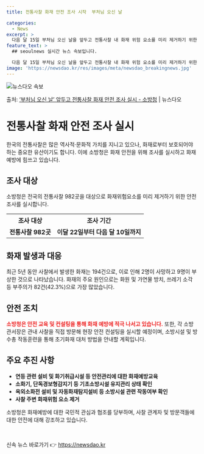 ```yaml
---
title: 전통사찰 화재 안전 조사 시작  부처님 오신 날

categories:
  - News
excerpt: >
  다음 달 15일 부처님 오신 날을 앞두고 전통사찰 내 화재 위험 요소를 미리 제거하기 위한 안전 조사가 실시…
feature_text: >
  ## seoulnews 실시간 뉴스 속보입니다.

  다음 달 15일 부처님 오신 날을 앞두고 전통사찰 내 화재 위험 요소를 미리 제거하기 위한 안전 조사가 실시…
image: 'https://newsdao.kr/res/images/meta/newsdao_breakingnews.jpg'
---
```


![뉴스다오 속보](https://newsdao.kr/res/images/meta/newsdao_breakingnews.jpg)

<p>출처: <a href="https://newsdao.kr/3632" rel="dofollow">‘부처님 오신 날’ 앞두고 전통사찰 화재 안전 조사 실시 - 소방청</a> | 뉴스다오</p>

<h1>전통사찰 화재 안전 조사 실시</h1>
<p data-ke-size="size16">한국의 전통사찰은 많은 역사적·문화적 가치를 지니고 있으나, 화재로부터 보호되어야 하는 중요한 유산이기도 합니다. 이에 소방청은 화재 안전을 위해 조사를 실시하고 화재 예방에 힘쓰고 있습니다.</p>

<h2 data-ke-size="size26">조사 대상</h2>
<p data-ke-size="size16">소방청은 전국의 전통사찰 982곳을 대상으로 화재위험요소를 미리 제거하기 위한 안전 조사를 실시합니다.</p>

<table>
	<tr>
		<th>조사 대상</th>
		<th>조사 기간</th>
	</tr>
	<tr>
		<td style="text-align: center; height: 17px;"><b>전통사찰 982곳</b></td>
		<td style="text-align: center; height: 17px;"><b>이달 22일부터 다음 달 10일까지</b></td>
	</tr>
</table>

<h2 data-ke-size="size26">화재 발생과 대응</h2>
<p data-ke-size="size16">최근 5년 동안 사찰에서 발생한 화재는 194건으로, 이로 인해 2명이 사망하고 9명이 부상한 것으로 나타났습니다. 화재의 주요 원인으로는 화원 및 가연물 방치, 쓰레기 소각 등 부주의가 82건(42.3%)으로 가장 많았습니다.</p>

<h2 data-ke-size="size26">안전 조치</h2>
<p data-ke-size="size16"><b><span style="color: #ee2323;">소방청은 안전 교육 및 컨설팅을 통해 화재 예방에 적극 나서고 있습니다.</span></b> 또한, 각 소방관서장은 관내 사찰을 직접 방문해 현장 안전 컨설팅을 실시할 예정이며, 소방시설 및 방수총 작동훈련을 통해 초기화재 대처 방법을 안내할 계획입니다.</p>

<h2 data-ke-size="size26">주요 추진 사항</h2>
<ul>
	<li><b>연등 관련 설비 및 화기취급시설 등 안전관리에 대한 화재예방교육</b></li>
	<li><b>소화기, 단독경보형감지기 등 기초소방시설 유지관리 상태 확인</b></li>
	<li><b>옥외소화전 설비 및 자동화재탐지설비 등 소방시설 관련 작동여부 확인</b></li>
	<li><b>사찰 주변 화재위험 요소 제거</b></li>
</ul>

<p data-ke-size="size16">소방청은 화재예방에 대한 국민적 관심과 협조를 당부하며, 사찰 관계자 및 방문객들에 대한 안전에 대해 강조하고 있습니다.</p>

<p data-ke-size="size16">&nbsp;</p> 

신속 뉴스 바로가기 👉 <a href="https://newsdao.kr" rel="dofollow">https://newsdao.kr</a>


